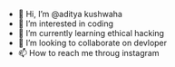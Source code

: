 - 👋 Hi, I’m @aditya kushwaha
- 👀 I’m interested in coding
- 🌱 I’m currently learning ethical hacking
- 💞️ I’m looking to collaborate on devloper
- 📫 How to reach me throug instagram

<!---
aditya171314/aditya171314 is a ✨ special ✨ repository because its `README.md` (this file) appears on your GitHub profile.
You can click the Preview link to take a look at your changes.
--->

